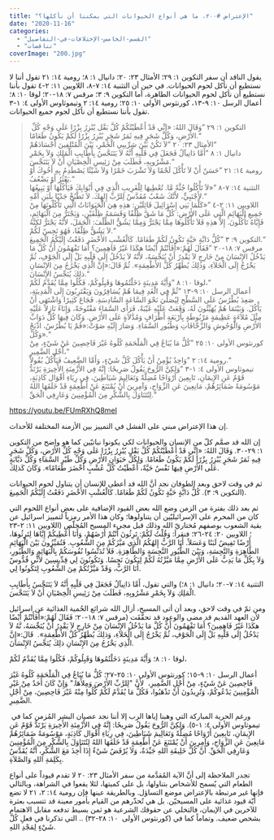 ```yaml
---
title: "الإعتراض #٢٠٠، ما هي أنواع الحيوانات التي يمكننا أن نأكلها؟"
date: "2020-11-16"
categories: 
  - "القسم-الخامس-الإختلافات-في-التفاصيل"
  - "تناقضات"
coverImage: "200.jpg"
---
```


يقول الناقد أن سفر التكوين ١: ٢٩؛ الأمثال ٢٣: ٢٠؛ دانيال ١: ٨؛ رومية ١٤: ٢١ تقول أننا لا نستطيع أن نأكل لحوم الحيوانات. في حين أن التثنية ١٤: ٧-٨، اللاويين ١١: ٢-٤ تقول بأننا نستطيع أن نأكل لحوم الحيوانات الطاهرة، أما التكوين ٩: ٣؛ مرقس ٧: ١٨-٢٠؛ لوقا ١٠: ٨؛ أعمال الرسل ١٠: ٩-١٣، كورنثوس الأولى ١٠: ٢٥؛ رومية ١٤: ٢ وتيموثاوس الأولى ٤: ١-٣ تقول بأننا نستطيع أن نأكل لجوم جميع الحيوانات. 

>  التكوين ١: ٢٩ ”وَقَالَ اللهُ: «إِنِّي قَدْ أَعْطَيْتُكُمْ كُلَّ بَقْل يُبْزِرُ بِزْرًا عَلَى وَجْهِ كُلِّ الأَرْضِ، وَكُلَّ شَجَرٍ فِيهِ ثَمَرُ شَجَرٍ يُبْزِرُ بِزْرًا لَكُمْ يَكُونُ طَعَامًا.“  
> الأمثال ٢٣: ٢٠ ”لاَ تَكُنْ بَيْنَ شِرِّيبِي الْخَمْرِ، بَيْنَ الْمُتْلِفِينَ أَجْسَادَهُمْ“  
> دانيال ١: ٨ ”أَمَّا دَانِيآلُ فَجَعَلَ فِي قَلْبِهِ أَنَّهُ لاَ يَتَنَجَّسُ بِأَطَايِبِ الْمَلِكِ وَلاَ بِخَمْرِ مَشْرُوبِهِ، فَطَلَبَ مِنْ رَئِيسِ الْخِصْيَانِ أَنْ لاَ يَتَنَجَّسَ.“  
> رومية ١٤: ٢١ ”حَسَنٌ أَنْ لاَ تَأْكُلَ لَحْمًا وَلاَ تَشْرَبَ خَمْرًا وَلاَ شَيْئًا يَصْطَدِمُ بِهِ أَخُوكَ أَوْ يَعْثُرُ أَوْ يَضْعُفُ.“  
> التثنية ١٤: ٧-٨ ”«لاَ تَأْكُلُوا جُثَّةً مَّا. تُعْطِيهَا لِلْغَرِيبِ الَّذِي فِي أَبْوَابِكَ فَيَأْكُلُهَا أَوْ يَبِيعُهَا لأَجْنَبِيٍّ، لأَنَّكَ شَعْبٌ مُقَدَّسٌ لِلرَّبِّ إِلهِكَ. لاَ تَطْبُخْ جَدْيًا بِلَبَنِ أُمِّهِ.“  
> اللاويين ١١: ٢-٤ ”«كَلِّمَا بَنِي إِسْرَائِيلَ قَائِلَيْنِ: هذِهِ هِيَ الْحَيَوَانَاتُ الَّتِي تَأْكُلُونَهَا مِنْ جَمِيعِ الْبَهَائِمِ الَّتِي عَلَى الأَرْضِ: كُلُّ مَا شَقَّ ظِلْفًا وَقَسَمَهُ ظِلْفَيْنِ، وَيَجْتَرُّ مِنَ الْبَهَائِمِ، فَإِيَّاهُ تَأْكُلُونَ. إِلاَّ هذِهِ فَلاَ تَأْكُلُوهَا مِمَّا يَجْتَرُّ وَمِمَّا يَشُقُّ الظِّلْفَ: الْجَمَلَ، لأَنَّهُ يَجْتَرُّ لكِنَّهُ لاَ يَشُقُّ ظِلْفًا، فَهُوَ نَجِسٌ لَكُمْ.“  
> التكوين ٩: ٣ ”كُلُّ دَابَّةٍ حَيَّةٍ تَكُونُ لَكُمْ طَعَامًا. كَالْعُشْبِ الأَخْضَرِ دَفَعْتُ إِلَيْكُمُ الْجَمِيعَ.“  
> مرقس ٧: ١٨-٢٠ ”فَقَالَ لَهُمْ:«أَفَأَنْتُمْ أَيْضًا هكَذَا غَيْرُ فَاهِمِينَ؟ أَمَا تَفْهَمُونَ أَنَّ كُلَّ مَا يَدْخُلُ الإِنْسَانَ مِنْ خَارِجٍ لاَ يَقْدِرُ أَنْ يُنَجِّسَهُ، لأَنَّهُ لاَ يَدْخُلُ إِلَى قَلْبِهِ بَلْ إِلَى الْجَوْفِ، ثُمَّ يَخْرُجُ إِلَى الْخَلاَءِ، وَذلِكَ يُطَهِّرُ كُلَّ الأَطْعِمَةِ». ثُمَّ قَالَ:«إِنَّ الَّذِي يَخْرُجُ مِنَ الإِنْسَانِ ذلِكَ يُنَجِّسُ الإِنْسَانَ.“  
> لوقا ١٠: ٨ ”وَأَيَّةَ مَدِينَةٍ دَخَلْتُمُوهَا وَقَبِلُوكُمْ، فَكُلُوا مِمَّا يُقَدَّمُ لَكُمْ،“  
> أعمال الرسل ١٠: ٩-١٣ ”ثُمَّ فِي الْغَدِ فِيمَا هُمْ يُسَافِرُونَ وَيَقْتَرِبُونَ إِلَى الْمَدِينَةِ، صَعِدَ بُطْرُسُ عَلَى السَّطْحِ لِيُصَلِّيَ نَحْوَ السَّاعَةِ السَّادِسَةِ. فَجَاعَ كَثِيرًا وَاشْتَهَى أَنْ يَأْكُلَ. وَبَيْنَمَا هُمْ يُهَيِّئُونَ لَهُ، وَقَعَتْ عَلَيْهِ غَيْبَةٌ، فَرَأَى السَّمَاءَ مَفْتُوحَةً، وَإِنَاءً نَازِلاً عَلَيْهِ مِثْلَ مُلاَءَةٍ عَظِيمَةٍ مَرْبُوطَةٍ بِأَرْبَعَةِ أَطْرَافٍ وَمُدَّلاَةٍ عَلَى الأَرْضِ. وَكَانَ فِيهَا كُلُّ دَوَابِّ الأَرْضِ وَالْوُحُوشِ وَالزَّحَّافَاتِ وَطُيُورِ السَّمَاءِ. وَصَارَ إِلَيْهِ صَوْتٌ:«قُمْ يَا بُطْرُسُ، اذْبَحْ وَكُلْ».“  
> كورنثوس الأولى ١٠: ٢٥ ”كُلُّ مَا يُبَاعُ فِي الْمَلْحَمَةِ كُلُوهُ غَيْرَ فَاحِصِينَ عَنْ شَيْءٍ، مِنْ أَجْلِ الضَّمِيرِ،“  
> رومية ١٤: ٢ ”وَاحِدٌ يُؤْمِنُ أَنْ يَأْكُلَ كُلَّ شَيْءٍ، وَأَمَّا الضَّعِيفُ فَيَأْكُلُ بُقُولاً.“  
> تيموثاوس الأولى ٤: ١-٣ ”وَلكِنَّ الرُّوحَ يَقُولُ صَرِيحًا: إِنَّهُ فِي الأَزْمِنَةِ الأَخِيرَةِ يَرْتَدُّ قَوْمٌ عَنِ الإِيمَانِ، تَابِعِينَ أَرْوَاحًا مُضِلَّةً وَتَعَالِيمَ شَيَاطِينَ، فِي رِيَاءِ أَقْوَال كَاذِبَةٍ، مَوْسُومَةً ضَمَائِرُهُمْ، مَانِعِينَ عَنِ الزِّوَاجِ، وَآمِرِينَ أَنْ يُمْتَنَعَ عَنْ أَطْعِمَةٍ قَدْ خَلَقَهَا اللهُ لِتُتَنَاوَلَ بِالشُّكْرِ مِنَ الْمُؤْمِنِينَ وَعَارِفِي الْحَقِّ.“

https://youtu.be/FUmRXhQ8meI

إن هذا الإعتراض مبني على الفشل في التمييز بين الأزمنة المختلفة للأحداث.

إن الله قد صمَّم كلّ من الإنسان والحيوانات لكي يكونوا نباتيّين كما هو واضح من التكوين ١: ٢٩-٣٠. وَقَالَ اللهُ: «إِنِّي قَدْ أَعْطَيْتُكُمْ كُلَّ بَقْل يُبْزِرُ بِزْرًا عَلَى وَجْهِ كُلِّ الأَرْضِ، وَكُلَّ شَجَرٍ فِيهِ ثَمَرُ شَجَرٍ يُبْزِرُ بِزْرًا لَكُمْ يَكُونُ طَعَامًا. وَلِكُلِّ حَيَوَانِ الأَرْضِ وَكُلِّ طَيْرِ السَّمَاءِ وَكُلِّ دَبَّابَةٍ عَلَى الأَرْضِ فِيهَا نَفْسٌ حَيَّةٌ، أَعْطَيْتُ كُلَّ عُشْبٍ أَخْضَرَ طَعَامًا». وَكَانَ كَذلِكَ.

ثم في وقت لاحق وبعد الطوفان نجد أنَّ الله قد أعطى للإنسان أن يتناول لحوم الحيوانات (التكوين ٩: ٣). كُلُّ دَابَّةٍ حَيَّةٍ تَكُونُ لَكُمْ طَعَامًا. كَالْعُشْبِ الأَخْضَرِ دَفَعْتُ إِلَيْكُمُ الْجَمِيعَ.

ثم بعد ذلك بفترة من الزمن وضع الله بعض القيود الإضافية على بعض أنواع اللحوم التي كان من المحرم على الإسرائيليّين أن يتناولوها؛ وكان هذا الأمر رمزياً لتمييز اسرائيل عن بقية الشعوب بوصفهم مُختاريّ الله وذلك قبل مجيء المسيح المُخلّص (اللاويين ١١: ٢-٢٣ ؛ اللاويين ٢٠: ٢٤-٢٦؛ فنقرأ: وَقُلْتُ لَكُمْ: تَرِثُونَ أَنْتُمْ أَرْضَهُمْ، وَأَنَا أُعْطِيكُمْ إِيَّاهَا لِتَرِثُوهَا، أَرْضًا تَفِيضُ لَبَنًا وَعَسَلاً. أَنَا الرَّبُّ إِلهُكُمُ الَّذِي مَيَّزَكُمْ مِنَ الشُّعُوبِ. فَتُمَيِّزُونَ بَيْنَ الْبَهَائِمِ الطَّاهِرَةِ وَالنَّجِسَةِ، وَبَيْنَ الطُّيُورِ النَّجِسَةِ وَالطَّاهِرَةِ. فَلاَ تُدَنِّسُوا نُفُوسَكُمْ بِالْبَهَائِمِ وَالطُّيُورِ، وَلاَ بِكُلِّ مَا يَدِبُّ عَلَى الأَرْضِ مِمَّا مَيَّزْتُهُ لَكُمْ لِيَكُونَ نَجِسًا. وَتَكُونُونَ لِي قِدِّيسِينَ لأَنِّي قُدُّوسٌ أَنَا الرَّبُّ، وَقَدْ مَيَّزْتُكُمْ مِنَ الشُّعُوبِ لِتَكُونُوا لِي.

التثنية ١٤: ٧-٢٠؛ دانيال ١: ٨؛) والتي تقول، أَمَّا دَانِيآلُ فَجَعَلَ فِي قَلْبِهِ أَنَّهُ لاَ يَتَنَجَّسُ بِأَطَايِبِ الْمَلِكِ وَلاَ بِخَمْرِ مَشْرُوبِهِ، فَطَلَبَ مِنْ رَئِيسِ الْخِصْيَانِ أَنْ لاَ يَتَنَجَّسَ.

ومن ثمّ في وقت لاحق، وبعد أن أتى المسيح، أزال الله شرائع الحُمية الغذائية عن اسرائيل لأن العهد القديم قد مضى والوعود قد تحقَّقَت (مرقس ٧: ١٨-٢٠؛ فَقَالَ لَهُمْ:«أَفَأَنْتُمْ أَيْضًا هكَذَا غَيْرُ فَاهِمِينَ؟ أَمَا تَفْهَمُونَ أَنَّ كُلَّ مَا يَدْخُلُ الإِنْسَانَ مِنْ خَارِجٍ لاَ يَقْدِرُ أَنْ يُنَجِّسَهُ، نَّهُ لاَ يَدْخُلُ إِلَى قَلْبِهِ بَلْ إِلَى الْجَوْفِ، ثُمَّ يَخْرُجُ إِلَى الْخَلاَءِ، وَذلِكَ يُطَهِّرُ كُلَّ الأَطْعِمَةِ».  قَالَ:«إِنَّ الَّذِي يَخْرُجُ مِنَ الإِنْسَانِ ذلِكَ يُنَجِّسُ الإِنْسَانَ. 

لوقا ١٠: ٨؛ وَأَيَّةَ مَدِينَةٍ دَخَلْتُمُوهَا وَقَبِلُوكُمْ، فَكُلُوا مِمَّا يُقَدَّمُ لَكُمْ، 

أعمال الرسل ١٠: ٩-١٥؛ كورنثوس الأولى ١٠: ٢٥-٢٧؛ كُلُّ مَا يُبَاعُ فِي الْمَلْحَمَةِ كُلُوهُ غَيْرَ فَاحِصِينَ عَنْ شَيْءٍ، مِنْ أَجْلِ الضَّمِيرِ،  لأَنَّ "لِلرَّبِّ الأَرْضَ وَمِلأَهَا." وَإِنْ كَانَ أَحَدٌ مِنْ غَيْرِ الْمُؤْمِنِينَ يَدْعُوكُمْ، وَتُرِيدُونَ أَنْ تَذْهَبُوا، فَكُلُّ مَا يُقَدَّمُ لَكُمْ كُلُوا مِنْهُ غَيْرَ فَاحِصِينَ، مِنْ أَجْلِ الضَّمِيرِ.

 ورغم الحرية المباركة التي وهبنا إياها الرب إلا أننا نجد عصيان البشر المُزمن كما في تيموثاوس الأولى ٤: ١-٥). وَلكِنَّ الرُّوحَ يَقُولُ صَرِيحًا: إِنَّهُ فِي الأَزْمِنَةِ الأَخِيرَةِ يَرْتَدُّ قَوْمٌ عَنِ الإِيمَانِ، تَابِعِينَ أَرْوَاحًا مُضِلَّةً وَتَعَالِيمَ شَيَاطِينَ، فِي رِيَاءِ أَقْوَال كَاذِبَةٍ، مَوْسُومَةً ضَمَائِرُهُمْ مَانِعِينَ عَنِ الزِّوَاجِ، وَآمِرِينَ أَنْ يُمْتَنَعَ عَنْ أَطْعِمَةٍ قَدْ خَلَقَهَا اللهُ لِتُتَنَاوَلَ بِالشُّكْرِ مِنَ الْمُؤْمِنِينَ وَعَارِفِي الْحَقِّ. أَنَّ كُلَّ خَلِيقَةِ اللهِ جَيِّدَةٌ، وَلاَ يُرْفَضُ شَيْءٌ إِذَا أُخِذَ مَعَ الشُّكْرِ، أَنَّهُ يُقَدَّسُ بِكَلِمَةِ اللهِ وَالصَّلاَةِ.

تجدر الملاحظة إلى أنَّ الآية المُقدَّمة من سفر الأمثال ٢٣: ٢٠ لا تقدم قيوداً على أنواع الطعام التي يٌسمح للأشخاص بتناولها، بل على كميتها، لئلا يقعوا في الشراهة، وبالتالي فإنها غير مرتبطة بالإعتراض موضع التساؤل. وبالطريقة عينها فإن رومية ١٤: ٢، ٢١ لا تضع أيّة قيود غذائية على المسيحيّن. بل هي تُحذّرهم من القيام بأمور معينة قد تتسبب بعثرة للآخرين في الإيمان، فالتخلي عن حقوقك الشرعية هو ثمن بسيط تدفعه مقابل الاهتمام بشخص ضعيف. وتماماً كما في (كورنثوس الأولى  ١٠: ٢٨-٣٢) .. التي تذكرنا في فعلِ كُلَّ شَيْءٍ لِمَجْدِ اللهِ.
